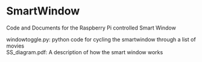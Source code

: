 SmartWindow
===========

Code and Documents for the Raspberry Pi controlled Smart Window

windowtoggle.py: python code for cycling the smartwindow through a list of movies<br>
SS_diagram.pdf: A description of how the smart window works
